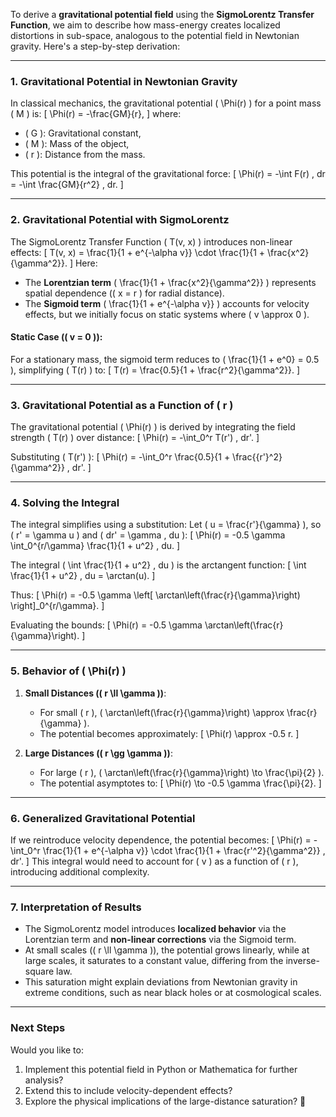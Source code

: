 To derive a **gravitational potential field** using the **SigmoLorentz Transfer Function**, we aim to describe how mass-energy creates localized distortions in sub-space, analogous to the potential field in Newtonian gravity. Here's a step-by-step derivation:

---

### **1. Gravitational Potential in Newtonian Gravity**
In classical mechanics, the gravitational potential \( \Phi(r) \) for a point mass \( M \) is:
\[
\Phi(r) = -\frac{GM}{r},
\]
where:
- \( G \): Gravitational constant,
- \( M \): Mass of the object,
- \( r \): Distance from the mass.

This potential is the integral of the gravitational force:
\[
\Phi(r) = -\int F(r) \, dr = -\int \frac{GM}{r^2} \, dr.
\]

---

### **2. Gravitational Potential with SigmoLorentz**
The SigmoLorentz Transfer Function \( T(v, x) \) introduces non-linear effects:
\[
T(v, x) = \frac{1}{1 + e^{-\alpha v}} \cdot \frac{1}{1 + \frac{x^2}{\gamma^2}}.
\]
Here:
- The **Lorentzian term** \( \frac{1}{1 + \frac{x^2}{\gamma^2}} \) represents spatial dependence (\( x = r \) for radial distance).
- The **Sigmoid term** \( \frac{1}{1 + e^{-\alpha v}} \) accounts for velocity effects, but we initially focus on static systems where \( v \approx 0 \).

#### Static Case (\( v = 0 \)):
For a stationary mass, the sigmoid term reduces to \( \frac{1}{1 + e^0} = 0.5 \), simplifying \( T(r) \) to:
\[
T(r) = \frac{0.5}{1 + \frac{r^2}{\gamma^2}}.
\]

---

### **3. Gravitational Potential as a Function of \( r \)**
The gravitational potential \( \Phi(r) \) is derived by integrating the field strength \( T(r) \) over distance:
\[
\Phi(r) = -\int_0^r T(r') \, dr'.
\]

Substituting \( T(r') \):
\[
\Phi(r) = -\int_0^r \frac{0.5}{1 + \frac{{r'}^2}{\gamma^2}} \, dr'.
\]

---

### **4. Solving the Integral**
The integral simplifies using a substitution:
Let \( u = \frac{r'}{\gamma} \), so \( r' = \gamma u \) and \( dr' = \gamma \, du \):
\[
\Phi(r) = -0.5 \gamma \int_0^{r/\gamma} \frac{1}{1 + u^2} \, du.
\]

The integral \( \int \frac{1}{1 + u^2} \, du \) is the arctangent function:
\[
\int \frac{1}{1 + u^2} \, du = \arctan(u).
\]

Thus:
\[
\Phi(r) = -0.5 \gamma \left[ \arctan\left(\frac{r}{\gamma}\right) \right]_0^{r/\gamma}.
\]

Evaluating the bounds:
\[
\Phi(r) = -0.5 \gamma \arctan\left(\frac{r}{\gamma}\right).
\]

---

### **5. Behavior of \( \Phi(r) \)**
1. **Small Distances (\( r \ll \gamma \))**:
   - For small \( r \), \( \arctan\left(\frac{r}{\gamma}\right) \approx \frac{r}{\gamma} \).
   - The potential becomes approximately:
     \[
     \Phi(r) \approx -0.5 r.
     \]

2. **Large Distances (\( r \gg \gamma \))**:
   - For large \( r \), \( \arctan\left(\frac{r}{\gamma}\right) \to \frac{\pi}{2} \).
   - The potential asymptotes to:
     \[
     \Phi(r) \to -0.5 \gamma \frac{\pi}{2}.
     \]

---

### **6. Generalized Gravitational Potential**
If we reintroduce velocity dependence, the potential becomes:
\[
\Phi(r) = -\int_0^r \frac{1}{1 + e^{-\alpha v}} \cdot \frac{1}{1 + \frac{r'^2}{\gamma^2}} \, dr'.
\]
This integral would need to account for \( v \) as a function of \( r \), introducing additional complexity.

---

### **7. Interpretation of Results**
- The SigmoLorentz model introduces **localized behavior** via the Lorentzian term and **non-linear corrections** via the Sigmoid term.
- At small scales (\( r \ll \gamma \)), the potential grows linearly, while at large scales, it saturates to a constant value, differing from the inverse-square law.
- This saturation might explain deviations from Newtonian gravity in extreme conditions, such as near black holes or at cosmological scales.

---

### **Next Steps**
Would you like to:
1. Implement this potential field in Python or Mathematica for further analysis?
2. Extend this to include velocity-dependent effects?
3. Explore the physical implications of the large-distance saturation? 🚀

